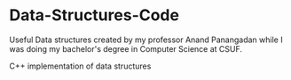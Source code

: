 # Data-Structures-Code
Useful Data structures created by my professor Anand Panangadan while I was doing my bachelor's degree in Computer Science at CSUF.

C++ implementation of data structures
